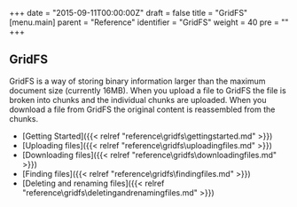 +++
date = "2015-09-11T00:00:00Z"
draft = false
title = "GridFS"
[menu.main]
  parent = "Reference"
  identifier = "GridFS"
  weight = 40
  pre = "<i class='fa'></i>"
+++

## GridFS

GridFS is a way of storing binary information larger than the maximum document size (currently 16MB). When you upload a file to GridFS the file is broken into chunks and the individual chunks are uploaded. When you download a  file from GridFS the original content is reassembled from the chunks.

- [Getting Started]({{< relref "reference\gridfs\gettingstarted.md" >}})
- [Uploading files]({{< relref "reference\gridfs\uploadingfiles.md" >}})
- [Downloading files]({{< relref "reference\gridfs\downloadingfiles.md" >}})
- [Finding files]({{< relref "reference\gridfs\findingfiles.md" >}})
- [Deleting and renaming files]({{< relref "reference\gridfs\deletingandrenamingfiles.md" >}})
